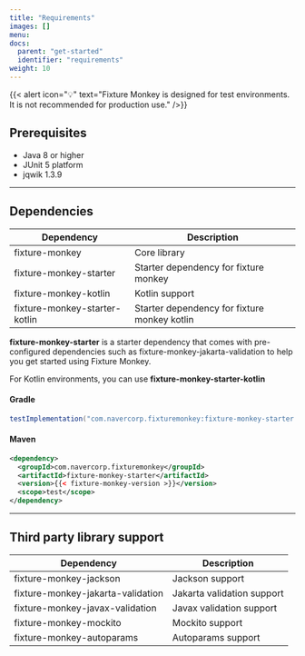 ```yaml
---
title: "Requirements"
images: []
menu:
docs:
  parent: "get-started"
  identifier: "requirements"
weight: 10
---
```


{{< alert icon="💡" text="Fixture Monkey is designed for test environments. It is not recommended for production use." />}}

## Prerequisites
* Java 8 or higher
* JUnit 5 platform
* jqwik 1.3.9

--------

## Dependencies
| Dependency | Description |
|--|--|
| fixture-monkey | Core library |
| fixture-monkey-starter | Starter dependency for fixture monkey |
| fixture-monkey-kotlin | Kotlin support |
| fixture-monkey-starter-kotlin | Starter dependency for fixture monkey kotlin |

**fixture-monkey-starter** is a starter dependency that comes with pre-configured dependencies such as fixture-monkey-jakarta-validation to help you get started using Fixture Monkey.

For Kotlin environments, you can use **fixture-monkey-starter-kotlin**

#### Gradle
```groovy
testImplementation("com.navercorp.fixturemonkey:fixture-monkey-starter:{{< fixture-monkey-version >}}")
```

#### Maven
```xml
<dependency>
  <groupId>com.navercorp.fixturemonkey</groupId>
  <artifactId>fixture-monkey-starter</artifactId>
  <version>{{< fixture-monkey-version >}}</version>
  <scope>test</scope>
</dependency>
```

--------

## Third party library support
| Dependency | Description |
|--|--|
| fixture-monkey-jackson | Jackson support |
| fixture-monkey-jakarta-validation | Jakarta validation support |
| fixture-monkey-javax-validation | Javax validation support |
| fixture-monkey-mockito | Mockito support |
| fixture-monkey-autoparams | Autoparams support |
